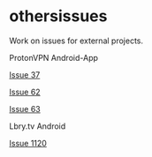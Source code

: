 # othersissues
Work on issues for external projects.

ProtonVPN Android-App

[Issue 37](https://github.com/ProtonVPN/android-app/issues/37#issuecomment-840518599)

[Issue 62](https://github.com/ProtonVPN/android-app/issues/62#issuecomment-878843152)

[Issue 63](https://github.com/ProtonVPN/android-app/issues/63#issue-880596581)

Lbry.tv Android

[Issue 1120](https://github.com/lbryio/lbry-android/issues/1120#issuecomment-844856463)

